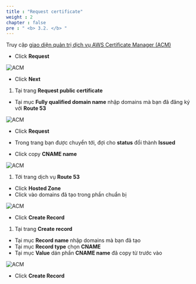 ```yaml
---
title : "Request certificate"
weight : 2
chapter : false
pre : " <b> 3.2. </b> "
---
```


Truy cập [giao diện quản trị dịch vụ AWS Certificate Manager (ACM)](https://console.aws.amazon.com/acm/home)
+ Click **Request**

![ACM](/images/1.intro/Request.png)

+ Click **Next**

1. Tại trang **Request public certificate**
 + Tại mục **Fully qualified domain name** nhập domains mà bạn đã đăng ký với **Route 53**

![ACM](/images/1.intro/DomainsName.png)

 + Click **Request**

 + Trong trang bạn được chuyển tới, đợi cho **status** đổi thành **Issued**
 + Click copy **CNAME name**

![ACM](/images/1.intro/CopyCNAME.png)

1. Tới trang dịch vụ **Route 53**
 + Click **Hosted Zone**
 + Click vào domains đã tạo trong phần chuẩn bị

![ACM](/images/1.intro/Hosted.png)

 + Click **Create Record**

1. Tại trang **Create record**
 + Tại mục **Record name** nhập domains mà bạn đã tạo
 + Tại mục **Record type** chọn **CNAME**
 + Tại mục **Value** dán phần **CNAME name** đã copy từ trước vào

![ACM](/images/1.intro/CreateCNAME.png)

 + Click **Create Record**

